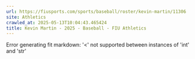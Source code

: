 ```yaml
---
url: https://fiusports.com/sports/baseball/roster/kevin-martin/11306
site: Athletics
crawled_at: 2025-05-13T10:04:43.465424
title: Kevin Martin - 2025 - Baseball - FIU Athletics
---
```


Error generating fit markdown: '<' not supported between instances of 'int' and 'str'